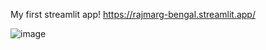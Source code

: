 My first streamlit app!
https://rajmarg-bengal.streamlit.app/

![image](https://github.com/somdeepkundu/geoKosh/assets/62704009/b4a9dcd0-5e6b-46e5-826b-81afde9d24fd)
